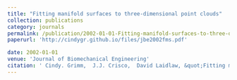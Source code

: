 ```yaml
---
title: "Fitting manifold surfaces to three-dimensional point clouds"
collection: publications
category: journals
permalink: /publication/2002-01-01-Fitting-manifold-surfaces-to-three-dimensional-point-clouds
paperurl: 'http://cindygr.github.io/files/jbe2002fms.pdf'

date: 2002-01-01
venue: 'Journal of Biomechanical Engineering'
citation: ' Cindy. Grimm,  J.J. Crisco,  David Laidlaw, &quot;Fitting manifold surfaces to three-dimensional point clouds.&quot; Journal of Biomechanical Engineering, 2002.'
---
```


